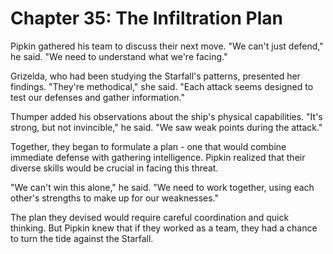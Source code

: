 # Chapter 35: The Infiltration Plan

Pipkin gathered his team to discuss their next move. "We can't just defend," he said. "We need to understand what we're facing."

Grizelda, who had been studying the Starfall's patterns, presented her findings. "They're methodical," she said. "Each attack seems designed to test our defenses and gather information."

Thumper added his observations about the ship's physical capabilities. "It's strong, but not invincible," he said. "We saw weak points during the attack."

Together, they began to formulate a plan - one that would combine immediate defense with gathering intelligence. Pipkin realized that their diverse skills would be crucial in facing this threat.

"We can't win this alone," he said. "We need to work together, using each other's strengths to make up for our weaknesses."

The plan they devised would require careful coordination and quick thinking. But Pipkin knew that if they worked as a team, they had a chance to turn the tide against the Starfall.
